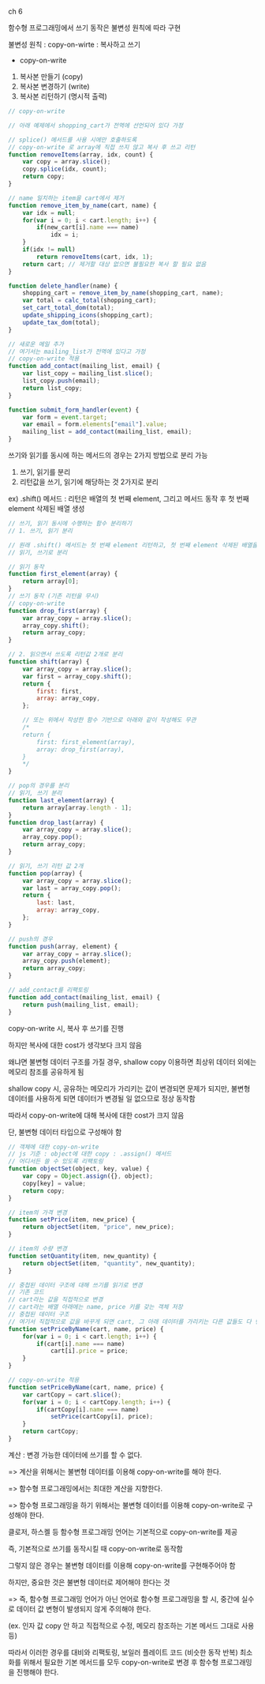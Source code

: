 ch 6

함수형 프로그래밍에서 쓰기 동작은 불변성 원칙에 따라 구현

불변성 원칙 : copy-on-wirte : 복사하고 쓰기

- copy-on-write
1. 복사본 만들기 (copy)
2. 복사본 변경하기 (write)
3. 복사본 리턴하기 (명시적 출력)

```javascript
// copy-on-write

// 아래 예제에서 shopping_cart가 전역에 선언되어 있다 가정

// splice() 메서드를 사용 시에만 호출하도록
// copy-on-write 로 array에 직접 쓰지 않고 복사 후 쓰고 리턴
function removeItems(array, idx, count) {
    var copy = array.slice();
    copy.splice(idx, count);
    return copy;
}

// name 일치하는 item을 cart에서 제거
function remove_item_by_name(cart, name) {
    var idx = null;
    for(var i = 0; i < cart.length; i++) {
        if(new_cart[i].name === name)
            idx = i;
    }
    if(idx != null)
        return removeItems(cart, idx, 1);
    return cart; // 제거할 대상 없으면 불필요한 복사 할 필요 없음
}

function delete_handler(name) {
    shopping_cart = remove_item_by_name(shopping_cart, name);
    var total = calc_total(shopping_cart);
    set_cart_total_dom(total);
    update_shipping_icons(shopping_cart);
    update_tax_dom(total);
}

// 새로운 메일 추가
// 여기서는 mailing_list가 전역에 있다고 가정
// copy-on-write 적용
function add_contact(mailing_list, email) {
    var list_copy = mailing_list.slice();
    list_copy.push(email);
    return list_copy;
}

function submit_form_handler(event) {
    var form = event.target;
    var email = form.elements["email"].value;
    mailing_list = add_contact(mailing_list, email);
}
```

쓰기와 읽기를 동시에 하는 메서드의 경우는 2가지 방법으로 분리 가능

1. 쓰기, 읽기를 분리
2. 리턴값을 쓰기, 읽기에 해당하는 것 2가지로 분리

ex) .shift() 메서드 : 리턴은 배열의 첫 번째 element, 그리고 메서드 동작 후 첫 번째 element 삭제된 배열 생성 

```javascript
// 쓰기, 읽기 동시에 수행하는 함수 분리하기
// 1. 쓰기, 읽기 분리

// 원래 .shift() 메서드는 첫 번째 element 리턴하고, 첫 번째 element 삭제된 배열을 생성
// 읽기, 쓰기로 분리

// 읽기 동작
function first_element(array) {
    return array[0];
}
// 쓰기 동작 (기존 리턴을 무시)
// copy-on-write
function drop_first(array) {
    var array_copy = array.slice();
    array_copy.shift();
    return array_copy;
}

// 2. 읽으면서 쓰도록 리턴값 2개로 분리
function shift(array) {
    var array_copy = array.slice();
    var first = array_copy.shift();
    return {
        first: first,
        array: array_copy,
    };

    // 또는 위에서 작성한 함수 기반으로 아래와 같이 작성해도 무관
    /*
    return {
        first: first_element(array),
        array: drop_first(array),
    }
    */
}

// pop의 경우를 분리
// 읽기, 쓰기 분리 
function last_element(array) {
    return array[array.length - 1];
}
function drop_last(array) {
    var array_copy = array.slice();
    array_copy.pop();
    return array_copy;
}

// 읽기, 쓰기 리턴 값 2개 
function pop(array) {
    var array_copy = array.slice();
    var last = array_copy.pop();
    return {
        last: last,
        array: array_copy,
    };
}

// push의 경우
function push(array, element) {
    var array_copy = array.slice();
    array_copy.push(element);
    return array_copy;
}

// add_contact를 리팩토링
function add_contact(mailing_list, email) {
    return push(mailing_list, email);
}
```

copy-on-write 시, 복사 후 쓰기를 진행

하지만 복사에 대한 cost가 생각보다 크지 않음

왜냐면 불변형 데이터 구조를 가질 경우, shallow copy 이용하면 최상위 데이터 외에는 메모리 참조를 공유하게 됨 

shallow copy 시, 공유하는 메모리가 가리키는 값이 변경되면 문제가 되지만, 불변형 데이터를 사용하게 되면 데이터가 변경될 일 없으므로 정상 동작함 

따라서 copy-on-write에 대해 복사에 대한 cost가 크지 않음 

단, 불변형 데이터 타입으로 구성해야 함 

```javascript
// 객체에 대한 copy-on-write
// js 기준 : object에 대한 copy : .assign() 메서드 
// 어디서든 쓸 수 있도록 리팩토링
function objectSet(object, key, value) {
    var copy = Object.assign({}, object);
    copy[key] = value;
    return copy;
}

// item의 가격 변경
function setPrice(item, new_price) {
    return objectSet(item, "price", new_price);
}

// item의 수량 변경 
function setQuantity(item, new_quantity) {
    return objectSet(item, "quantity", new_quantity);
}

// 중첩된 데이터 구조에 대해 쓰기를 읽기로 변경
// 기존 코드
// cart라는 값을 직접적으로 변경
// cart라는 배열 아래에는 name, price 키를 갖는 객체 저장
// 중첩된 데이터 구조
// 여기서 직접적으로 값을 바꾸게 되면 cart, 그 아래 데이터를 가리키는 다른 값들도 다 변경됨 
function setPriceByName(cart, name, price) {
    for(var i = 0; i < cart.length; i++) {
        if(cart[i].name === name)
            cart[i].price = price;
    }
}

// copy-on-write 적용
function setPriceByName(cart, name, price) {
    var cartCopy = cart.slice();
    for(var i = 0; i < cartCopy.length; i++) {
        if(cartCopy[i].name === name)
            setPrice(cartCopy[i], price);
    }
    return cartCopy;
}
```

계산 : 변경 가능한 데이터에 쓰기를 할 수 없다.

=> 계산을 위해서는 불변형 데이터를 이용해 copy-on-write를 해야 한다.

=> 함수형 프로그래밍에서는 최대한 계산을 지향한다.

=> 함수형 프로그래밍을 하기 위해서는 불변형 데이터를 이용해 copy-on-write로 구성해야 한다.

클로저, 하스켈 등 함수형 프로그래밍 언어는 기본적으로 copy-on-write를 제공

즉, 기본적으로 쓰기를 동작시킬 때 copy-on-write로 동작함

그렇지 않은 경우는 불변형 데이터를 이용해 copy-on-write를 구현해주어야 함

하지만, 중요한 것은 불변형 데이터로 제어해야 한다는 것

=> 즉, 함수형 프로그래밍 언어가 아닌 언어로 함수형 프로그래밍을 할 시, 
중간에 실수로 데이터 값 변형이 발생되지 않게 주의해야 한다. 

(ex. 인자 값 copy 안 하고 직접적으로 수정, 메모리 참조하는 기본 메서드 그대로 사용 등)

따라서 이러한 경우를 대비와 리팩토링, 보일러 플레이트 코드 (비슷한 동작 반복) 최소화를 위해서 필요한 기본 메서드를 모두 copy-on-write로 변경 후 함수형 프로그래밍을 진행해야 한다.

